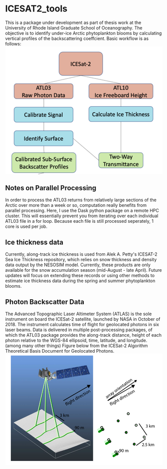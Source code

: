 # ICESAT2_tools

This is a package under development as part of thesis work at the University of Rhode Island Graduate School of Oceanography. The objective is to identify under-ice Arctic phytoplankton blooms by calculating vertical profiles of the backscattering coeffcient. Basic workflow is as follows: ![methods](./plotting/methodflow.png)

## Notes on Parallel Processing

In order to process the ATL03 returns from relatively large sections of the Arctic over more than a week or so, computation really benefits from parallel processing. Here, I use the Dask python package on a remote HPC cluster. This will essentially prevent you from iterating over each individual ATL03 file in a for loop. Because each file is still processed seperately, 1 core is used per job. 

## Ice thickness data

Currently, along-track ice thickness is used from Alek A. Petty's ICESAT-2 Sea Ice Thickness repository, which relies on snow thickness and density data output by the NESOSIM model. Currently, these products are only available for the snow accumulation season (mid-August - late April). Future updates will focus on extending these records or using other methods to estimate ice thickness data during the spring and summer phytoplankton blooms.

## Photon Backscatter Data
The Advanced Topographic Laser Altimeter System (ATLAS) is the sole instrument on board the ICESat-2 satellite, launched by NASA in October of 2018. The instrument calculates time of flight for geolocated photons in six laser beams. Data is delivered in multiple post-processing packages, of which the ATL03 package provides the along-track distance, height of each photon relative to the WGS-84 ellipsoid, time, latitude, and longitude. (among many other things) Figure below from the ICESat-2 Algorithm Theoretical Basis Document for Geolocated Photons.
![icesat](./plotting/icesatpic.png)

